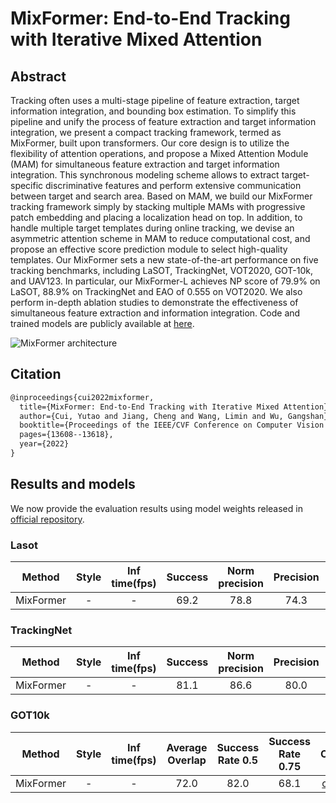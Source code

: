# MixFormer: End-to-End Tracking with Iterative Mixed Attention

## Abstract

<!-- [ABSTRACT] -->
Tracking often uses a multi-stage pipeline of feature extraction, target information integration, and bounding box estimation. To simplify this pipeline and unify the process of feature extraction and target information integration, we present a compact tracking framework, termed as MixFormer, built upon transformers. Our core design is to utilize the flexibility of attention operations, and propose a Mixed Attention Module (MAM) for simultaneous feature extraction and target information integration. This synchronous modeling scheme allows to extract target-specific discriminative features and perform extensive communication between target and search area. Based on MAM, we build our MixFormer tracking framework simply by stacking multiple MAMs with progressive patch embedding and placing a localization head on top. In addition, to handle multiple target templates during online tracking, we devise an asymmetric attention scheme in MAM to reduce computational cost, and propose an effective score prediction module to select high-quality templates. Our MixFormer sets a new state-of-the-art performance on five tracking benchmarks, including LaSOT, TrackingNet, VOT2020, GOT-10k, and UAV123. In particular, our MixFormer-L achieves NP score of 79.9% on LaSOT, 88.9% on TrackingNet and EAO of 0.555 on VOT2020. We also perform in-depth ablation studies to demonstrate the effectiveness of simultaneous feature extraction and information integration. Code and trained models are publicly available at [here](https://github.com/MCG-NJU/MixFormer).

<!-- [IMAGE] -->

![MixFormer architecture](https://user-images.githubusercontent.com/77977134/182669431-68effbcf-6e8c-4c69-8b3e-796e1dfd0f0a.jpg)

## Citation

<!-- [ALGORITHM] -->

``` latex
@inproceedings{cui2022mixformer,
  title={MixFormer: End-to-End Tracking with Iterative Mixed Attention},
  author={Cui, Yutao and Jiang, Cheng and Wang, Limin and Wu, Gangshan},
  booktitle={Proceedings of the IEEE/CVF Conference on Computer Vision and Pattern Recognition},
  pages={13608--13618},
  year={2022}
}
```

## Results and models

We now provide the evaluation results using model weights released in [official repository](https://github.com/MCG-NJU/MixFormer).

### Lasot

| Method | Style | Inf time(fps) |  Success | Norm precision | Precision | Config |
| :----: | :----: | :----: | :----: | :----: | :----: | :----: |
|MixFormer | - | - | 69.2 | 78.8 | 74.3 | [config](./mixformer_lasot.py) |

### TrackingNet

| Method | Style | Inf time(fps) |  Success | Norm precision | Precision | Config |
| :----: | :----: | :----: | :----: | :----: | :----: | :----: |
|MixFormer | - | - | 81.1 | 86.6 | 80.0 | [config](./mixformer_trackingnet.py) |

### GOT10k
| Method | Style | Inf time(fps) | Average Overlap | Success Rate 0.5 | Success Rate 0.75 | Config |
| :----: | :----: | :----: | :----: | :----: | :----: | :----: |
|MixFormer | - | - | 72.0 | 82.0 | 68.1 | [config](./mixformer_got10k.py) |

